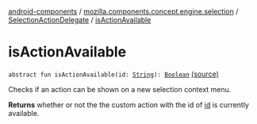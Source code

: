 [android-components](../../index.md) / [mozilla.components.concept.engine.selection](../index.md) / [SelectionActionDelegate](index.md) / [isActionAvailable](./is-action-available.md)

# isActionAvailable

`abstract fun isActionAvailable(id: `[`String`](https://kotlinlang.org/api/latest/jvm/stdlib/kotlin/-string/index.html)`): `[`Boolean`](https://kotlinlang.org/api/latest/jvm/stdlib/kotlin/-boolean/index.html) [(source)](https://github.com/mozilla-mobile/android-components/blob/master/components/concept/engine/src/main/java/mozilla/components/concept/engine/selection/SelectionActionDelegate.kt#L24)

Checks if an action can be shown on a new selection context menu.

**Returns**
whether or not the the custom action with the id of [id](is-action-available.md#mozilla.components.concept.engine.selection.SelectionActionDelegate$isActionAvailable(kotlin.String)/id) is currently available.

